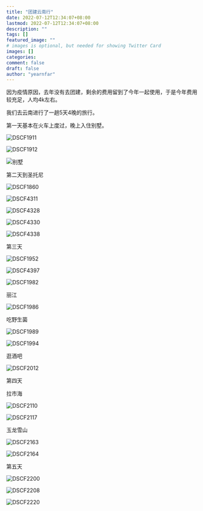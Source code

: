```yaml
---
title: "团建云南行"
date: 2022-07-12T12:34:07+08:00
lastmod: 2022-07-12T12:34:07+08:00
description: ""
tags: []
featured_image: ""
# images is optional, but needed for showing Twitter Card
images: []
categories:
comment: false
draft: false
author: "yearnfar"
---
```


因为疫情原因，去年没有去团建，剩余的费用留到了今年一起使用，于是今年费用较充足，人均4k左右。

我们去云南进行了一趟5天4晚的旅行。

第一天基本在火车上度过，晚上入住别墅。

![DSCF1911](https://cdn.yearnfar.com/blog/22/07/b3997457a86b604106805ff45e698529.JPG)

![DSCF1912](https://cdn.yearnfar.com/blog/22/07/c0ffa32be9ac33bbce82321980629591.JPG)

![别墅](https://cdn.yearnfar.com/blog/22/07/e346eb3f62f71af00c43502c6b02a4b7.JPG)

第二天到圣托尼

![DSCF1860](https://cdn.yearnfar.com/blog/22/07/10e9b76584f0b0990a2e71e8ae36505c.JPG)



![DSCF4311](https://cdn.yearnfar.com/blog/22/07/cfeaf98f6164ae7a1068c7e5d60c5c2e.JPG)





![DSCF4328](https://cdn.yearnfar.com/blog/22/07/b08b07969c20be6ff290d7b6e64b278c.JPG)



![DSCF4330](https://cdn.yearnfar.com/blog/22/07/cc9d3c0f7d73557b12b8d7a7daae3c1d.JPG)





![DSCF4338](https://cdn.yearnfar.com/blog/22/07/ee9c0a187299fa3de8e2c66acad347c8.JPG)



第三天



![DSCF1952](https://cdn.yearnfar.com/blog/22/07/19ce1510f29a30e1f81f8dadb89fb76e.JPG)

![DSCF4397](https://cdn.yearnfar.com/blog/22/07/c7c334e5a125d0a2b23a34cdb879691b.JPG)





![DSCF1982](https://cdn.yearnfar.com/blog/22/07/fc7d17edbcaaeffc560305ab01e0c3bd.JPG)



丽江



![DSCF1986](https://cdn.yearnfar.com/blog/22/07/493c8cc1a74f190ea84949b9d53c5a3d.JPG)



吃野生菌

![DSCF1989](https://cdn.yearnfar.com/blog/22/07/0aecd812dfe81a5bea6524ca0d262cdf.JPG)

![DSCF1994](https://cdn.yearnfar.com/blog/22/07/a5c54177aed5887c28e67faebe91f3e7.JPG)

逛酒吧



![DSCF2012](https://cdn.yearnfar.com/blog/22/07/6cab01667f551358a621c9f4f093fc85.JPG)



第四天

拉市海

![DSCF2110](https://cdn.yearnfar.com/blog/22/07/a5d6a21dc0f2b40b7d43008d57d83b4e.JPG)

![DSCF2117](https://cdn.yearnfar.com/blog/22/07/ca33f89316c9fe401fb1c30109c9c85c.JPG)



玉龙雪山





![DSCF2163](https://cdn.yearnfar.com/blog/22/07/04df6cab80ccd0f6e509064f02247d6a.JPG)

![DSCF2164](https://cdn.yearnfar.com/blog/22/07/3861dd10065a52f39b44ad1747ae0d24.JPG)





第五天

![DSCF2200](https://cdn.yearnfar.com/blog/22/07/a00f681c49bee409e47ebe2c6e321c1f.JPG)



![DSCF2208](https://cdn.yearnfar.com/blog/22/07/8755de8860887bda40a6e7aed6b3bcea.JPG)







![DSCF2220](https://cdn.yearnfar.com/blog/22/07/105af416c87494dc2523ebc9f47c59b4.JPG)



